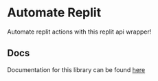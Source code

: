# Automate Replit
Automate replit actions with this replit api wrapper!

## Docs
Documentation for this library can be found [here](https://automate-replit.readthedocs.io/en/docs/)